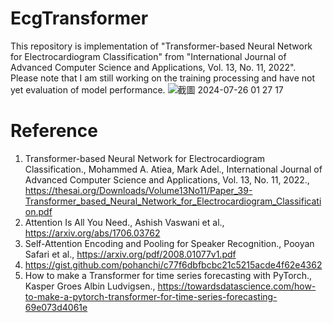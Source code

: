 # EcgTransformer

This repository is implementation of "Transformer-based Neural Network for Electrocardiogram Classification" from "International Journal of Advanced Computer Science and Applications, Vol. 13, No. 11, 2022". Please note that I am still working on the training processing and have not yet evaluation of model performance.
![截圖 2024-07-26 01 27 17](https://github.com/user-attachments/assets/9be1f0de-db2d-4a30-8058-2744191313e0)

# Reference

1. Transformer-based Neural Network for Electrocardiogram Classification., Mohammed A. Atiea, Mark Adel., International Journal of Advanced Computer Science and Applications, Vol. 13, No. 11, 2022., https://thesai.org/Downloads/Volume13No11/Paper_39-Transformer_based_Neural_Network_for_Electrocardiogram_Classification.pdf
2. Attention Is All You Need., Ashish Vaswani et al., https://arxiv.org/abs/1706.03762
3. Self-Attention Encoding and Pooling for Speaker Recognition., Pooyan Safari et al., https://arxiv.org/pdf/2008.01077v1.pdf
4. https://gist.github.com/pohanchi/c77f6dbfbcbc21c5215acde4f62e4362
5. How to make a Transformer for time series forecasting with PyTorch., Kasper Groes Albin Ludvigsen., https://towardsdatascience.com/how-to-make-a-pytorch-transformer-for-time-series-forecasting-69e073d4061e 
